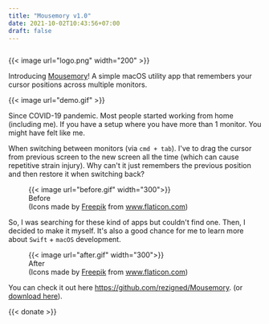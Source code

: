 ```yaml
---
title: "Mousemory v1.0"
date: 2021-10-02T10:43:56+07:00
draft: false
---
```


<p style="text-align: center">
<img style="margin: auto" src="" />
<p>

{{< image url="logo.png" width="200" >}}

Introducing [Mousemory](https://github.com/rezigned/Mousemory)! A simple macOS utility app that remembers your cursor positions across multiple monitors.


{{< image url="demo.gif" >}}

Since COVID-19 pandemic. Most people started working from home (including me). If you have a setup where you have more than 1 monitor. You might have felt like me.

When switching between monitors (via `cmd + tab`). I've to drag the cursor from previous screen to the new screen all the time (which can cause repetitive strain injury). Why can't it just remembers the previous position and then restore it when switching back?

<figure>
    {{< image url="before.gif" width="300">}}
    <figcaption>
        <div>Before</div>
        <span>
        (Icons made by <a href="https://www.freepik.com" title="Freepik">Freepik</a> from <a href="https://www.flaticon.com/" title="Flaticon">www.flaticon.com</a>)
        </span>
    </figcaption>
</figure>

So, I was searching for these kind of apps but couldn't find one. Then, I decided to make it myself. It's also a good chance for me to learn more about `Swift` + `macOS` development.

<figure>
    {{< image url="after.gif" width="300">}}
    <figcaption>
        <div>After</div>
        <span>
        (Icons made by <a href="https://www.freepik.com" title="Freepik">Freepik</a> from <a href="https://www.flaticon.com/" title="Flaticon">www.flaticon.com</a>)
        </span>
    </figcaption>
</figure>

You can check it out here https://github.com/rezigned/Mousemory. (or [download here](https://github.com/rezigned/Mousemory/releases)).

<p class="center">
    {{< donate >}}
</p>
